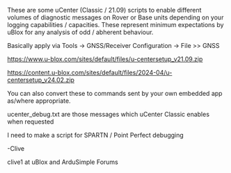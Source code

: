 These are some uCenter (Classic / 21.09) scripts to enable different volumes of diagnostic messages on Rover or Base units
depending on your logging capabilities / capacities. These represent minimum expectations by uBlox for any analysis of odd / abherent
behaviour.

Basically apply via Tools -> GNSS/Receiver Configuration -> File >> GNSS

https://www.u-blox.com/sites/default/files/u-centersetup_v21.09.zip

https://content.u-blox.com/sites/default/files/2024-04/u-centersetup_v24.02.zip

You can also convert these to commands sent by your own embedded app as/where appropriate.

ucenter_debug.txt are those messages which uCenter Classic enables when requested

I need to make a script for SPARTN / Point Perfect debugging

-Clive

clive1 at uBlox and ArduSimple Forums
